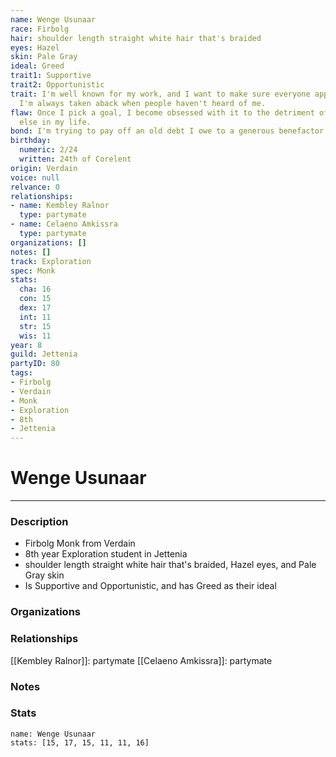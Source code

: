 ```yaml
---
name: Wenge Usunaar
race: Firbolg
hair: shoulder length straight white hair that's braided
eyes: Hazel
skin: Pale Gray
ideal: Greed
trait1: Supportive
trait2: Opportunistic
trait: I'm well known for my work, and I want to make sure everyone appreciates it.
  I'm always taken aback when people haven't heard of me.
flaw: Once I pick a goal, I become obsessed with it to the detriment of everything
  else in my life.
bond: I'm trying to pay off an old debt I owe to a generous benefactor.
birthday:
  numeric: 2/24
  written: 24th of Corelent
origin: Verdain
voice: null
relvance: 0
relationships:
- name: Kembley Ralnor
  type: partymate
- name: Celaeno Amkissra
  type: partymate
organizations: []
notes: []
track: Exploration
spec: Monk
stats:
  cha: 16
  con: 15
  dex: 17
  int: 11
  str: 15
  wis: 11
year: 8
guild: Jettenia
partyID: 80
tags:
- Firbolg
- Verdain
- Monk
- Exploration
- 8th
- Jettenia
---
```

# Wenge Usunaar
---
### Description
- Firbolg Monk from Verdain
- 8th year Exploration student in Jettenia
- shoulder length straight white hair that's braided, Hazel eyes, and Pale Gray skin
- Is Supportive and Opportunistic, and has Greed as their ideal

### Organizations

### Relationships
[[Kembley Ralnor]]: partymate
[[Celaeno Amkissra]]: partymate

### Notes

### Stats
```statblock
name: Wenge Usunaar
stats: [15, 17, 15, 11, 11, 16]
```